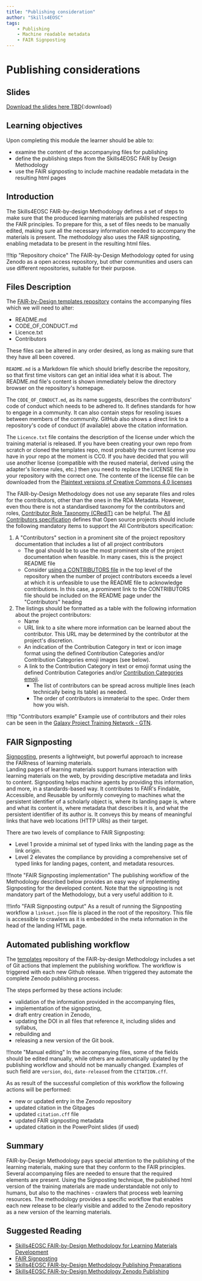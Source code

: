 ```yaml
---
title: "Publishing consideration"
author: "Skills4EOSC"
tags: 
    - Publishing
    - Machine readable metadata
    - FAIR Signposting
---
```


# Publishing considerations

## Slides

[Download the slides here TBD](https://github.com/FAIR-by-Design-Methodology/CLARIN-Training/raw/main/resources/2nd%20Session/03%20Recognition/recognition_OB_EDC.pptx){:download}


## Learning objectives

Upon completing this module the learner should be able to:

- examine the content of the accompanying files for publishing 
- define the publishing steps from the Skills4EOSC FAIR by Design Methodology
- use the FAIR signposting to include machine readable metadata in the resulting html pages


## Introduction

The Skills4EOSC FAIR-by-design Methodology defines a set of steps to make sure that the produced learning materials are published respecting the FAIR principles. To prepare for this, a set of files needs to be manually edited, making sure all the necessary information needed to accompany the materials is present. The methodology also uses the FAIR signposting, enabling metadata to be present in the resulting html files. 

!!!tip "Repository choice"
	The FAIR-by-Design Methodology opted for using Zenodo as a open access repository, but other communities and users can use different repositories, suitable for their purpose. 

## Files Description

The [FAIR-by-Design templates repository](https://github.com/FAIR-by-Design-Methodology/templates) contains the accompanying files which we will need to alter:


- README.md
- CODE_OF_CONDUCT.md
- Licence.txt
- Contributors

These files can be altered in any order desired, as long as making sure that they have all been covered. 

`README.md` is a Markdown file which should briefly describe the repository, so that first time visitors can get an initial idea what it is about. The README.md file's content is shown immediately below the directory browser on the repository's homepage.

The `CODE_OF_CONDUCT.md`, as its name suggests, describes the contributors' code of conduct which needs to be adhered to. It defines standards for how to engage in a community. It can also contain steps for resoling issues between members of the community. GitHub also shows a direct link to a repository's code of conduct (if available) above the citation information.

The `Licence.txt` file contains the description of the license under which the training material is released. If you have been creating your own repo from scratch or cloned the templates repo, most probably the current license you have in your repo at the moment is CC0. If you have decided that you will use another license (compatible with the reused material, derived using the adapter's license rules, etc.) then you need to replace the LICENSE file in your repository with the correct one. The contente of the license file can be downloaded from the [Plaintext versions of Creative Commons 4.0 licenses](https://creativecommons.org/2014/01/07/plaintext-versions-of-creative-commons-4-0-licenses/)

The FAIR-by-Design Methodology does not use any separate files and roles for the contributors, other than the ones in the RDA Metadata. However, even thou there is not a standardised taxonomy for the contributors and roles, [Contributor Role Taxonomy (CRediT)](https://credit.niso.org) can be helpful. The [All Contributors specification](https://allcontributors.org/docs/en/specification) defines that Open source projects should include the following mandatory items to support the All Contributors specification:

1. A "Contributors" section in a prominent site of the project repository documentation that includes a list of all project contributors
    - The goal should be to use the most prominent site of the project documentation when feasible. In many cases, this is the project README file
    - Consider [using a CONTRIBUTORS file](https://allcontributors.org/docs/en/bot/configuration#moving-the-all-contributors-table-into-a-different-file) in the top level of the repository when the number of project contributors exceeds a level at which it is unfeasible to use the README file to acknowledge contributions. In this case, a prominent link to the CONTRIBUTORS file should be included on the README page under the "Contributors" heading
2. The listings should be formatted as a table with the following information about the project contributors:
    - Name
    - URL link to a site where more information can be learned about the contributor. This URL may be determined by the contributor at the project's discretion.
    - An indication of the Contribution Category in text or icon image format using the defined Contribution Categories and/or Contribution Categories emoji images (see below).
    - A link to the Contribution Category in text or emoji format using the defined Contribution Categories and/or [Contribution Categories emoji](https://allcontributors.org/docs/en/emoji-key).
        - The list of contributors can be spread across multiple lines (each technically being its table) as needed.
        - The order of contributors is immaterial to the spec. Order them how you wish.


!!!tip "Contributors example"
	Example use of contributors and their roles can be seen in the [Galaxy Project Training Network - GTN](https://training.galaxyproject.org/training-material/topics/contributing/tutorials/create-new-tutorial-content/tutorial.html#listing-contributors). 


## FAIR Signposting 

[Signposting](http://signposting.org/), presents a lightweight, but powerful approach to increase the FAIRness of learning materials.   
Landing pages of learning materials support humans interaction with learning materials on the web, by providing descriptive metadata and links to content. Signposting helps machine agents by providing this information, and more, in a standards-based way. It contributes to FAIR's Findable, Accessible, and Reusable by uniformly conveying to machines what the persistent identifier of a scholarly object is, where its landing page is, where and what its content is, where metadata that describes it is, and what the persistent identifier of its author is. It conveys this by means of meaningful links that have web locations (HTTP URIs) as their target.

There are two levels of compliance to FAIR Signposting:

- Level 1 provide a minimal set of typed links with the landing page as the link origin. 
- Level 2 elevates the compliance by providing a comprehensive set of typed links for landing pages, content, and metadata resources.

!!!note "FAIR Signposting implementation"
	The publishing workflow of the Methodology described below provides an easy way of implementing Signposting for the developed content. Note that the signposting is not mandatory part of the Methodology, but a very useful addition to it. 

!!!info "FAIR Signposting output"
	As a result of running the Signposting workflow a `linkset.json` file is placed in the root of the repository. This file is accessible to crawlers as it is embedded in the meta information in the head of the landing HTML page.


## Automated publishing workflow


The [templates](https://github.com/FAIR-by-Design-Methodology/templates) repository of the FAIR-by-design Methodology includes a set of Git actions that implement the publishing workflow. The workflow is triggered with each new Github release. When triggered they automate the complete Zenodo publishing process. 

The steps performed by these actions include:

- validation of the information provided in the accompanying files, 
- implementation of the signposting, 
- draft entry creation in Zenodo, 
- updating the DOI in all files that reference it, including slides and syllabus, 
- rebuilding and 
- releasing a new version of the Git book. 


!!!note "Manual editing"
	In the accompanying files, some of the fields should be edited manually, while others are automatically updated by the publishing workflow and should not be manually changed. Examples of such field are `version`, `doi`, `date-released` from the `CITATION.cff`.


As as result of the successful completion of this workflow the following actions will be performed:

- new or updated entry in the Zenodo repository
- updated citation in the Gitpages
- updated `citation.cff` file
- updated FAIR signposting metadata
- updated citation in the PowerPoint slides (if used)

## Summary 

FAIR-by-Design Methodology pays special attention to the publishing of the learning materials, making sure that they conform to the FAIR principles. Several accompanying files are needed to ensure that the required elements are present. Using the Signposting technique, the published html version of the training materials are made understandable not only to humans, but also to the machines - crawlers that process web learning resources. The methodology provides a specific workflow that enables each new release to be clearly visible and added to the Zenodo repository as a new version of the learning materials.  

## Suggested Reading

- [Skills4EOSC FAIR-by-Design Methodology for Learning Materials Development](https://zenodo.org/records/8419242)
- [FAIR Signposting](https://signposting.org/FAIR/)
- [Skills4EOSC FAIR-by-Design Methodology Publishing Preparations](https://fair-by-design-methodology.github.io/FAIR-by-Design_ToT/latest/Stage%205%20–%20Publish/16-Publishing%20Preparations/16-Publishing%20Preparations/)
- [Skills4EOSC FAIR-by-Design Methodology Zenodo Publishing](https://fair-by-design-methodology.github.io/FAIR-by-Design_ToT/latest/Stage%205%20–%20Publish/17-Zenodo%20Publishing/17-Zenodo%20Publishing/)



